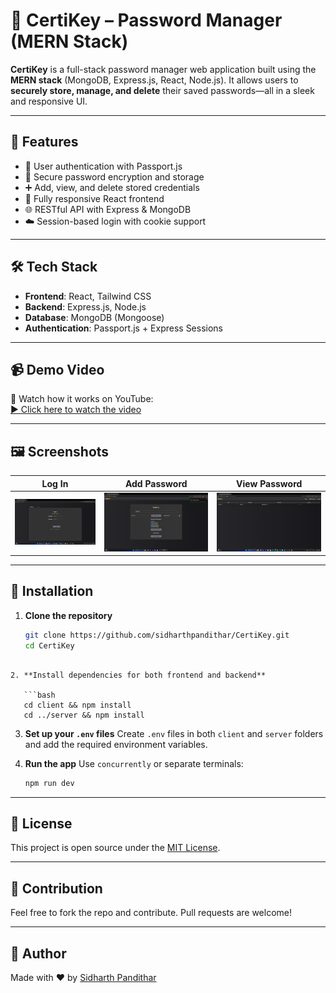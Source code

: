 # 🔐 CertiKey – Password Manager (MERN Stack)

**CertiKey** is a full-stack password manager web application built using the **MERN stack** (MongoDB, Express.js, React, Node.js). It allows users to **securely store, manage, and delete** their saved passwords—all in a sleek and responsive UI.

---

## 🚀 Features

- 🔐 User authentication with Passport.js  
- 🧠 Secure password encryption and storage  
- ➕ Add, view, and delete stored credentials  
- 📱 Fully responsive React frontend  
- 🌐 RESTful API with Express & MongoDB  
- ☁️ Session-based login with cookie support

---

## 🛠️ Tech Stack

- **Frontend**: React, Tailwind CSS  
- **Backend**: Express.js, Node.js  
- **Database**: MongoDB (Mongoose)  
- **Authentication**: Passport.js + Express Sessions

---

## 📹 Demo Video

🎥 Watch how it works on YouTube:  
[▶️ Click here to watch the video](https://youtu.be/JVBFdUonq28)

---

## 🖼️ Screenshots

| Log In | Add Password | View Password |
|----------|--------------|----------------|
| ![Dashboard](screenshots/login.png) | ![Add](screenshots/add.png) | ![View](screenshots/view.png) |

---

## 📂 Installation

1. **Clone the repository**
   ```bash
   git clone https://github.com/sidharthpandithar/CertiKey.git
   cd CertiKey
```

2. **Install dependencies for both frontend and backend**

   ```bash
   cd client && npm install
   cd ../server && npm install
   ```

3. **Set up your `.env` files**
   Create `.env` files in both `client` and `server` folders and add the required environment variables.

4. **Run the app**
   Use `concurrently` or separate terminals:

   ```bash
   npm run dev
   ```

---

## 📎 License

This project is open source under the [MIT License](LICENSE).

---

## 🙌 Contribution

Feel free to fork the repo and contribute.
Pull requests are welcome!

---

## 👋 Author

Made with ❤️ by [Sidharth Pandithar](https://github.com/sidharthpandithar)

```

